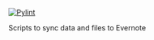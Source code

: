 [![Pylint](https://github.com/mstuebner/EvernoteSync/actions/workflows/pylint.yml/badge.svg?branch=master)](https://github.com/mstuebner/EvernoteSync/actions/workflows/pylint.yml)

Scripts to sync data and files to Evernote
